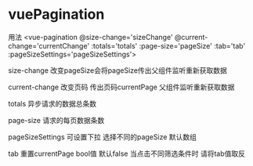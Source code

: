 # vuePagination
用法 <vue-pagination @size-change='sizeChange' @current-change='currentChange' :totals='totals' :page-size='pageSize' :tab='tab' :pageSizeSettings='pageSizeSettings'></vue-pagination>

size-change 改变pageSize会将pageSize传出父组件监听重新获取数据


current-change 改变页码 传出页码currentPage 父组件监听重新获取数据


totals 异步请求的数据总条数


page-size 请求的每页数据条数


pageSizeSettings 可设置下拉 选择不同的pageSize 默认数组


tab 重置currentPage bool值 默认false 当点击不同筛选条件时 请将tab值取反


